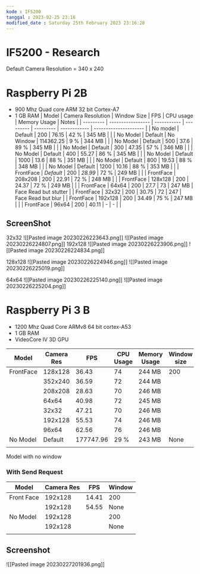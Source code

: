 ```yaml
---
kode : IF5200
tanggal : 2023-02-25 23:16
modified_date : Saturday 25th February 2023 23:16:28
---
```


# IF5200 - Research
Default Camera Resolution = 340 x 240
# Raspberry Pi 2B
- 900 Mhz Quad core ARM 32 bit Cortex-A7
- 1 GB RAM
| Model     | Camera Resolution | Window Size | FPS       | CPU usage | Memory Usage | Notes                 |
| --------- | ----------------- | ----------- | --------- | --------- | ------------ | --------------------- |
| No model  | Default           | 200         | 76.15     | 42 %      | 345 MB       |                       |
| No Model  | Default           | No Window   | 114362.25 | 9 %       | 344 MB       |                       |
| No Model  | Default           | 500         | 37.6      | 89 %      | 345 MB       |                       |
| No Model  | Default           | 300         | 47.35     | 57 %      | 346 MB       |                       |
| No Model  | Default           | 400         | 55.27     | 86 %      | 345 MB       |                       |
| No Model  | Default           | 1000        | 13.6      | 88 %      | 351 MB       |                       |
| No Model  | Default           | 800         | 19.53     | 88 %      | 348 MB       |                       |
| No Model  | Default           | 1200        | 10.16     | 88 %      | 353 MB       |                       |
| FrontFace | *Default*         | 200         | *28.99*   | 72 %      | 249 MB       |                       |
| FrontFace | 208x208           | 200         | 22.91     | 72 %      | 248 MB       |                       |
| FrontFace | 128x128           | 200         | 24.37     | 72 %      | 249 MB       |                       |
| FrontFace | 64x64             | 200         | 27.7      | 73        | 247 MB       | Face Read but stutter |
| FrontFace | 32x32             | 200         | 30.75     | 72        | 247          | Face Read but blur    |
| FrontFace | 192x128           | 200         | 34.49     | 75 %      | 247 MB       |                       |
| FrontFace | 96x64             | 200         | 40.11     | -         | -            |                       |
## ScreenShot

32x32
![[Pasted image 20230226223643.png]]
![[Pasted image 20230226224807.png]]
192x128
![[Pasted image 20230226223906.png]]
![[Pasted image 20230226224834.png]]

128x128
![[Pasted image 20230226224946.png]]
![[Pasted image 20230226225019.png]]

64x64
![[Pasted image 20230226225140.png]]
![[Pasted image 20230226225204.png]]

# Raspberry Pi 3 B
- 1200 Mhz Quad Core ARMv8 64 bit cortex-A53
- 1 GB RAM
- VideoCore IV 3D GPU

| Model     | Camera Res | FPS       | CPU Usage | Memory Usage | Window size |
| --------- | ---------- | --------- | --------- | ------------ | ----------- |
| FrontFace | 128x128    | 36.43     | 74        | 244 MB       | 200         |
|           | 352x240    | 36.59     | 72        | 244 MB       |             |
|           | 208x208    | 28.63     | 70        | 246 MB       |             |
|           | 64x64      | 40.98     | 72        | 245 MB       |             |
|           | 32x32      | 47.21     | 70        | 246 MB       |             |
|           | 192x128    | 55.53     | 74        | 246 MB       |             |
|           | 96x64      | 62.56     | 76        | 246 MB       |             |
| No Model  | Default    | 177747.96 | 29 %      | 243 MB       | None        |
|           |            |           |           |              |             |

Model with no window

### With Send Request
| Model      | Camera Res | FPS   | Window |
| ---------- | ---------- | ----- | ------ |
| Front Face | 192x128    | 14.41 | 200    |
|            | 192x128    | 54.55 | None   |
| No Model   | 192x128    |       | 200    |
|            | 192x128    |       | None   |
|            |            |       |        |

## Screenshot
![[Pasted image 20230227201936.png]]
